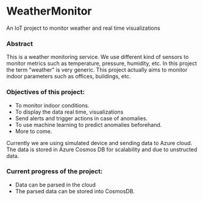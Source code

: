 # WeatherMonitor
An IoT project to monitor weather and real time visualizations

### Abstract
This is a weather monitoring service. We use different kind of sensors to monitor metrics such as temperature, pressure, humidity, etc. In this project the term "weather" is very generic. This project actually aims to monitor indoor parameters such as offices, buildings, etc.

### Objectives of this project:
* To monitor indoor conditions.
* To display the data real time, visualizations
* Send alerts and trigger actions in case of anomalies.
* To use machine learning to predict anomalies beforehand.
* More to come.

Currently we are using simulated device and sending data to Azure cloud. The data is stored in Azure Cosmos DB for scalability and due to unstructed data.

### Current progress of the project:

* Data can be parsed in the cloud
* The parsed data can be stored into CosmosDB.
